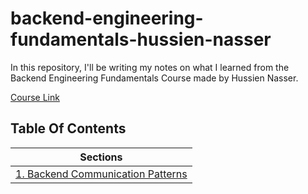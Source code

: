 # backend-engineering-fundamentals-hussien-nasser
In this repository, I'll be writing my notes on what I learned from the Backend Engineering Fundamentals Course made by Hussien Nasser.

 [Course Link](https://www.udemy.com/course/fundamentals-of-backend-communications-and-protocols/)

## Table Of Contents
| Sections |
| ----- |
|[1. Backend Communication Patterns](https://github.com/ayaarragab/backend-engineering-fundamentals-hussien-nasser/tree/master/backend-communication-patterns) |
